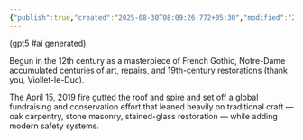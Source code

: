 ```yaml
---
{"publish":true,"created":"2025-08-30T08:09:26.772+05:30","modified":"2025-08-30T08:09:26.772+05:30","cssclasses":""}
---
```



(gpt5 #ai generated)

Begun in the 12th century as a masterpiece of French Gothic, Notre-Dame accumulated centuries of art, repairs, and 19th-century restorations (thank you, Viollet-le-Duc).

The April 15, 2019 fire gutted the roof and spire and set off a global fundraising and conservation effort that leaned heavily on traditional craft — oak carpentry, stone masonry, stained-glass restoration — while adding modern safety systems.
